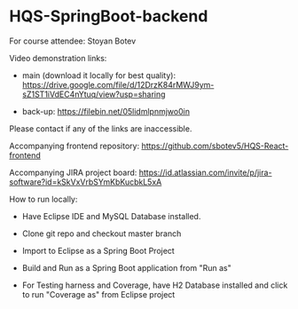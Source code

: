 # HQS-SpringBoot-backend

For course attendee: Stoyan Botev

Video demonstration links:

- main (download it locally for best quality): https://drive.google.com/file/d/12DrzK84rMWJ9ym-sZ1ST1iVdEC4nYtuq/view?usp=sharing

- back-up: https://filebin.net/05lidmlpnmjwo0in

Please contact if any of the links are inaccessible.

Accompanying frontend repository: https://github.com/sbotev5/HQS-React-frontend

Accompanying JIRA project board: https://id.atlassian.com/invite/p/jira-software?id=kSkVxVrbSYmKbKucbkL5xA

How to run locally:

  - Have Eclipse IDE and MySQL Database installed.

-  Clone git repo and checkout master branch

-  Import to Eclipse as a Spring Boot Project

- Build and Run as a Spring Boot application from "Run as"

- For Testing harness and Coverage, have H2 Database installed and click to run "Coverage as" from Eclipse project

